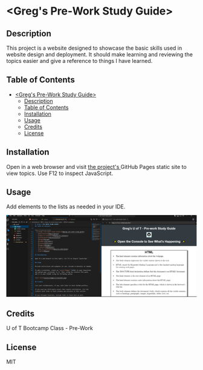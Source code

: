 # <Greg's Pre-Work Study Guide>

## Description

This project is a website designed to showcase the basic skills used in website design and deployment. It should make learning and reviewing the topics easier and give a reference to things I have learned.

## Table of Contents


- [\<Greg's Pre-Work Study Guide\>](#gregs-pre-work-study-guide)
  - [Description](#description)
  - [Table of Contents](#table-of-contents)
  - [Installation](#installation)
  - [Usage](#usage)
  - [Credits](#credits)
  - [License](#license)

## Installation

Open in a web browser and visit [the project's ](https://savevsgames.github.io/pre-work-study-guide/) GitHub Pages static site to view topics. Use F12 to inspect JavaScript.

## Usage

Add elements to the lists as needed in your IDE.

![screenshot of IDE](assets/images/screenshot.png)

## Credits

U of T Bootcamp Class - Pre-Work

## License

MIT





